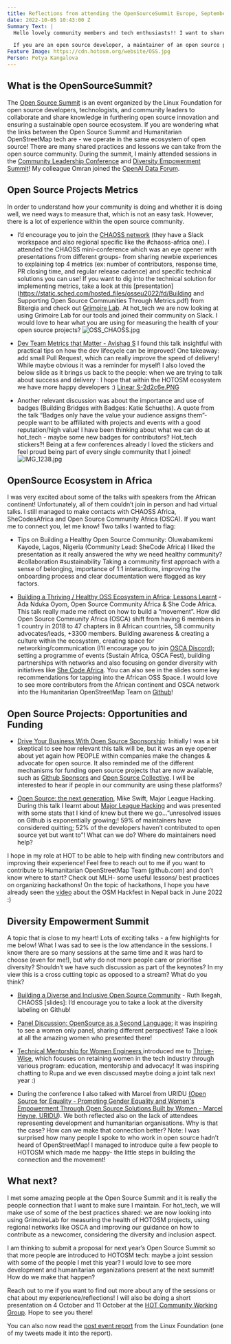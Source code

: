 ```yaml
---
title: Reflections from attending the OpenSourceSummit Europe, September 2022
date: 2022-10-05 10:43:00 Z
Summary Text: |
  Hello lovely community members and tech enthusiasts!! I want to share some of my reflections from attending the Open Source Summit in Dublin in mid-September for the very first time! I categorised them into four areas that I hope will be useful for our community!

  If you are an open source developer, a maintainer of an open source project, or somebody who is interested in getting more involved with open source projects, then this post is for you! Hope you enjoy it - please reach out to me if you have questions(petya.kangalova@hotosm.org)
Feature Image: https://cdn.hotosm.org/website/OSS.jpg
Person: Petya Kangalova
---
```


## What is the OpenSourceSummit?

The [Open Source Summit](https://events.linuxfoundation.org/open-source-summit-europe/) is an event organized by the Linux Foundation for open source developers, technologists, and community leaders to collaborate and share knowledge in furthering open source innovation and ensuring a sustainable open source ecosystem. If you are wondering what the links between the Open Source Summit and Humanitarian OpenStreetMap tech are - we operate in the same ecosystem of open source!  There are many shared practices and lessons we can take from the open source community.
During the summit, I mainly attended sessions in the [Community Leadership Conference](https://events.linuxfoundation.org/open-source-summit-europe/about/community-leadership-conference/) and [Diversity Empowerment Summit](https://events.linuxfoundation.org/open-source-summit-europe/about/diversity-empowerment-summit/)! My colleague Omran joined the [OpenAI Data Forum](https://events.linuxfoundation.org/open-source-summit-europe/program/schedule/).


## Open Source Projects Metrics

In order to understand how your community is doing and whether it is doing well, we need ways to measure that, which is not an easy task. However, there is a lot of experience within the open source community. 

* I’d encourage you to join the [CHAOSS network](https://chaoss.community/) (they have a Slack workspace and also regional specific like the #chaoss-africa one). I attended the CHAOSS mini-conference which was an eye opener with presentations from different groups- from sharing newbie experiences to explaining top 4 metrics (ex: number of contributors, response time, PR closing time, and regular release cadence) and specific technical solutions you can use!  If you want to dig into the technical solution for implementing metrics, take a look at this [presentation](https://static.sched.com/hosted_files/osseu2022/fd/Building and Supporting Open Source Communities Through Metrics.pdf) from Bitergia and check out [Grimoire Lab](https://chaoss.github.io/grimoirelab/). At hot_tech we are now looking at using Grimoire Lab for our tools and joined their community on Slack. I would love to hear what you are using for measuring the health of your open source projects?
![OSS_CHAOSS.jpg](https://cdn.hotosm.org/website/OSS_CHAOSS.jpg)

* [Dev Team Metrics that Matter - Avishag S](https://osseu2022.sched.com/event/15z8D/dev-team-metrics-that-matter-avishag-sahar-linearb?iframe=no) I found this talk insightful with practical tips on how the dev lifecycle can be improved! One takeaway: add small Pull Request, which can really improve the speed of delivery! While maybe obvious it was a reminder for myself!  I also loved the below slide as it brings us back to the people: when we are trying to talk about success and delivery : I hope that within the HOTOSM ecosystem we have more happy developers :)
[Linear S-2d2c6e.PNG](https://cdn.hotosm.org/website/Linear+S-2d2c6e.PNG)

* Another relevant discussion was about the importance and use of badges (Building Bridges with Badges: Katie Schueths). A quote from the talk “Badges only have the value your audience assigns them”- people want to be affiliated with projects and events with a good reputation/high value! I have been thinking about what we can do at hot_tech - maybe some new badges for contributors? Hot_tech stickers?! Being at a few conferences already I loved the stickers and feel proud being part of every single community that I joined!
![IMG_1238.jpg](https://cdn.hotosm.org/website/IMG_1238.jpg)

## OpenSource Ecosystem in Africa

I was very excited about some of the talks with speakers from the African continent! Unfortunately, all of them couldn’t join in person and had virtual talks. I still managed to make contacts with CHAOSS Africa, SheCodesAfrica and Open Source Community Africa (OSCA). If you want me to connect you, let me know! Two talks I wanted to flag:

* Tips on Building a Healthy Open Source Community: Oluwabamikemi Kayode, Lagos, Nigeria (Community Lead: SheCode Africa) I liked the presentation as it really answered the why we need healthy community? #collaboration #sustainability Taking a  community first approach with a sense of belonging, importance of 1:1 interactions, improving the onboarding process and clear documentation were flagged as key factors.

* [Building a Thriving / Healthy OSS Ecosystem in Africa; Lessons Learnt](https://static.sched.com/hosted_files/osseu2022/15/Building%20a%20thriving%20%26%20healthy%20OSS%20ecosystem%20in%20Africa%20-%20Ada%20Nduka%20Oyom.pptx.pdf) - Ada Nduka Oyom, Open Source Community Africa & She Code Africa. This talk really made me reflect on how to build a “movement”.  How did Open Source Community Africa (OSCA) shift from having 6 members in 1 country  in 2018 to 47 chapters in 8 African countries, 58 community advocates/leads, +3300 members. Building awareness & creating a culture within the ecosystem, creating space for networking/communication (I’ll encourage you to join [OSCA Discord](https://discord.com/invite/pRJgjH9SwR)); setting a programme of events (Sustain Africa, OSCA Fest), building partnerships with networks and also focusing on gender diversity with initiatives like [She Code Africa](https://shecodeafrica.org/). You can also see in the slides some key recommendations for tapping into the African OSS Space.
I would love to see more contributors from the African continent and OSCA network into the Humanitarian OpenStreetMap Team on [Github](https://github.com/hotosm)! 


## Open Source Projects: Opportunities and Funding

* [Drive Your Business With Open Source Sponsorship](https://static.sched.com/hosted_files/osseu2022/2d/2022_Open%20Source%20Summit_Wolfgang_Gehring.pdf): Initially I was a bit skeptical to see how relevant this talk will be, but it was an eye opener about yet again how PEOPLE within companies make the changes & advocate for open source. It also reminded me of the different mechanisms for funding open source projects that are now available, such as [Github Sponsors](https://github.com/sponsors) and [Open Source Collective](https://opencollective.com/opensource). I will be interested to hear if people in our community are using these platforms?

* [Open Source: the next generation](https://events.linuxfoundation.org/open-source-summit-europe/program/schedule/), Mike Swift, Major League Hacking. During this talk I learnt about [Major League Hacking](https://mlh.io/) and was presented with some stats that I kind of knew but there we go…”unresolved issues on Github is exponentially growing;! 59% of maintainers have considered quitting; 52% of the developers haven’t contributed to open source yet but want to”! What can we do? Where do maintainers need help?

I hope in my role at HOT to be able to help with finding new contributors and improving their experience! Feel free to reach out to me if you want to contribute to Humanitarian OpenStreetMap Team (github.com) and don’t know where to start? Check out MLH- some useful lessons/ best practices on organizing hackathons! On the topic of hackathons, I hope you have already seen the [video](https://www.youtube.com/watch?v=EZuIqnnyoI4&ab_channel=OpenMappingHubAsiaPacific) about the OSM Hackfest in Nepal back in June 2022 :)

## Diversity Empowerment Summit

A topic that is close to my heart! Lots of exciting talks - a few highlights for me below! What I was sad to see is the low attendance in the sessions. I know there are so many sessions at the same time and it was hard to choose (even for me!), but why do not more people care or prioritise diversity? Shouldn’t we have such discussion as part of the keynotes? In my view this is a cross cutting topic as opposed to a stream? What do you think?


* [Building a Diverse and Inclusive Open Source Community](https://static.sched.com/hosted_files/osseu2022/88/Ruth%20Ikegah%27s%20OSSEU%20Slides%20.pdf) - Ruth Ikegah, CHAOSS [slides]: I’d encourage you to take a look at the diversity labeling on Github! 
* [Panel Discussion: OpenSource as a Second Language:](https://events.linuxfoundation.org/open-source-summit-europe/program/schedule/) it was inspiring to see a women only panel, sharing different perspectives! Take a look at all the amazing women who presented there!
* [Technical Mentorship for Women Engineers ](https://osseu2022.sched.com/event/15z1X/technical-mentorship-for-women-engineers-and-pxms-rupa-dachere-thrive-wise?iframe=no)introduced me to [Thrive-Wise](https://www.thrive-wise.org/about-us/), which focuses on retaining women in the tech industry through various program: education, mentorship and advocacy! It was inspiring chatting to Rupa and we even discussed maybe doing a joint talk next year :)

* During the conference I also talked with Marcel from URIDU [(Open Source for Equality - Promoting Gender Equality and Women's Empowerment Through Open Source Solutions Built by Women - Marcel Heyne, URIDU](https://osseu2022.sched.com/?iframe=yes&w=100%&sidebar=yes&bg=no#)). We both reflected also on the lack of attendees representing development and humanitarian organisations. Why is that the case? How can we make that connection better? Note: I was surprised how many people I spoke to who work in open source hadn’t heard of OpenStreetMap! I managed to introduce quite a few people to HOTOSM which made me happy- the little steps in building the connection and the movement!

## What next?

I met some amazing people at the Open Source Summit and it is really the people connection that I want to make sure I maintain. For hot_tech,  we will make use of some of the best practices shared: we are now looking into using GrimoireLab for measuring the health of HOTOSM projects, using regional networks like OSCA and improving our guidance on how to contribute as a newcomer, considering the diversity and inclusion aspect.

I am thinking to submit a proposal for next year’s Open Source Summit so that more people are introduced to HOTOSM tech: maybe a joint session with some of the people I met this year? I would love to see more development and humanitarian organizations present at the next summit! How do we make that happen? 

Reach out to me if you want to find out more about any of the sessions or chat about my experience/reflections!  I will also be doing a short presentation on 4 October and 11 October at the [HOT Community Working Group](https://www.hotosm.org/community/working-groups/). Hope to see you there!

You can also now read the [post event report](https://events.linuxfoundation.org/open-source-summit-europe/) from the Linux Foundation (one of my tweets made it into the report).

